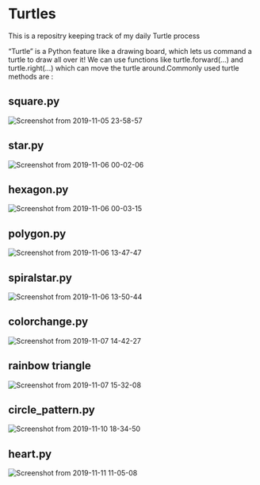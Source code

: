 # Turtles
This is a repositry keeping track of my daily Turtle process

“Turtle” is a Python feature like a drawing board, which lets us command a turtle to draw all over it! We can use functions like turtle.forward(…) and turtle.right(…) which can move the turtle around.Commonly used turtle methods are :


## square.py
![Screenshot from 2019-11-05 23-58-57](https://user-images.githubusercontent.com/54119123/68235068-8ba8aa80-0028-11ea-9569-32f6f6c82f80.png)


## star.py
![Screenshot from 2019-11-06 00-02-06](https://user-images.githubusercontent.com/54119123/68235140-b85cc200-0028-11ea-82a6-56d15d1579fb.png)


## hexagon.py
![Screenshot from 2019-11-06 00-03-15](https://user-images.githubusercontent.com/54119123/68235209-db877180-0028-11ea-8759-e7ec6d98a3f4.png)


## polygon.py
![Screenshot from 2019-11-06 13-47-47](https://user-images.githubusercontent.com/54119123/68280752-31e1c800-009c-11ea-8416-db94a5015735.png)


## spiralstar.py
![Screenshot from 2019-11-06 13-50-44](https://user-images.githubusercontent.com/54119123/68280913-86854300-009c-11ea-808b-cbac11db5dfe.png)


## colorchange.py
![Screenshot from 2019-11-07 14-42-27](https://user-images.githubusercontent.com/54119123/68375488-f19e4a80-016c-11ea-8301-0148b918521a.png)


## rainbow triangle
![Screenshot from 2019-11-07 15-32-08](https://user-images.githubusercontent.com/54119123/68380203-637a9200-0175-11ea-8eaa-1e3c23371507.png)


## circle_pattern.py
![Screenshot from 2019-11-10 18-34-50](https://user-images.githubusercontent.com/54119123/68544422-0a1a9900-03e9-11ea-8e05-6a1e30cda8d8.png)


## heart.py
![Screenshot from 2019-11-11 11-05-08](https://user-images.githubusercontent.com/54119123/68563357-4bf02180-0473-11ea-8b0f-c1a22337b5bd.png)

